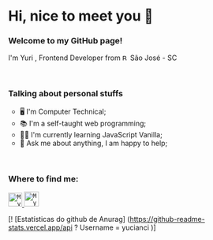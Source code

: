 # Hi, nice to meet you 🖖
### Welcome to my GitHub page!
<p>
	I'm Yuri , Frontend Developer from  <img width="12" src="https://www.flaticon.com/svg/static/icons/svg/197/197386.svg" alt="Brazil" /> São José - SC 
</p>
<br>

### Talking about personal stuffs
<ul> 
<li type="circle"> 🖥️ I'm Computer Technical;</li>
<li type="circle"> 📚 I'm a self-taught web programming;</li>
<li type="circle"> 👨‍💻 I'm currently learning JavaScript Vanilla;</li>
<li type="circle"> 💬 Ask me about anything, I am happy to help;</li>
</ul>
<br>

### Where to find me:
<a href="https://www.linkedin.com/in/yuricianci/" target="_blank" rel="external">
  <code><img alt="My linkedin" width="28" src="https://www.flaticon.com/svg/static/icons/svg/1383/1383262.svg" /></code>
</a>

<a href="mailto:yucianci@gmail.com">
  <code><img alt="My e-mail" width="30" src="https://www.flaticon.com/svg/static/icons/svg/324/324123.svg" /></code>
</a>

[! [Estatísticas do github de Anurag] (https://github-readme-stats.vercel.app/api ? Username = yucianci )] 
